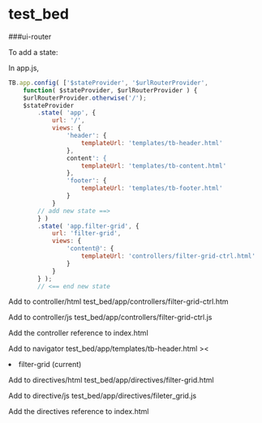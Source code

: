 # test_bed

###ui-router

To add a state:

In app.js,

```javascript
TB.app.config( ['$stateProvider', '$urlRouterProvider',
    function( $stateProvider, $urlRouterProvider ) {
    $urlRouterProvider.otherwise('/');
    $stateProvider
        .state( 'app', {
            url: '/',
            views: {
                'header': { 
                    templateUrl: 'templates/tb-header.html'
                },
                content': { 
                    templateUrl: 'templates/tb-content.html'
                },
                'footer': { 
                    templateUrl: 'templates/tb-footer.html'
                }
            }
        // add new state ==>
        } )
        .state( 'app.filter-grid', {
            url: 'filter-grid',
            views: {
                'content@': {
                    templateUrl: 'controllers/filter-grid-ctrl.html'
                }
            }
        } );
        // <== end new state
```

Add to controller/html
    test_bed/app/controllers/filter-grid-ctrl.htm

Add to controller/js
    test_bed/app/controllers/filter-grid-ctrl.js

Add the controller reference to index.html 
    <script src="controllers/filter-grid-ctrl.js"></script>

Add to navigator
    test_bed/app/templates/tb-header.html
        ><
            <li>
                <a ui-sref="app.filter-grid">
                    filter-grid <span class="sr-only">(current)</span>
                </a>
            </li>

Add to directives/html
    test_bed/app/directives/filter-grid.html

Add to directive/js
    test_bed/app/directives/fileter_grid.js

Add the directives reference to index.html
    <script src="directives/filter-grid.js"></script>
